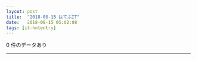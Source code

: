 ```yaml
---
layout: post
title:  "2018-08-15 はてぶIT"
date:   2018-08-15 05:02:08
tags: [it-hotentry]
---
```

0 件のデータあり

<hr>
